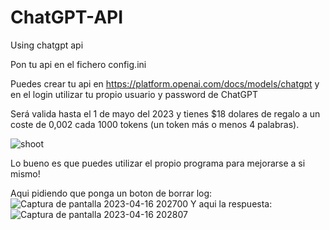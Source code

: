 # ChatGPT-API
Using chatgpt api

Pon tu api en el fichero config.ini

Puedes crear tu api en https://platform.openai.com/docs/models/chatgpt y en el login utilizar tu propio usuario y password de ChatGPT

Será valida hasta el 1 de mayo del 2023 y tienes $18 dolares de regalo
a un coste de 0,002 cada 1000 tokens (un token más o menos 4 palabras).

![shoot](https://user-images.githubusercontent.com/2462238/232332722-abd83771-5bbd-4ca8-8939-847877586f1e.jpg)

Lo bueno es que puedes utilizar el propio programa para mejorarse a si mismo!

Aqui pidiendo que ponga un boton de borrar log:
![Captura de pantalla 2023-04-16 202700](https://user-images.githubusercontent.com/2462238/232333970-c31032f6-0774-4a3c-a655-5505aba4095c.jpg)  Y aqui la respuesta:
![Captura de pantalla 2023-04-16 202807](https://user-images.githubusercontent.com/2462238/232334035-1d22023a-86da-4021-9d16-bad886bec1ad.jpg)
